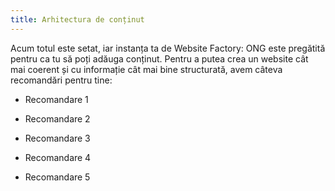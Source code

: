 ```yaml
---
title: Arhitectura de conținut
---
```


Acum totul este setat, iar instanța ta de Website Factory: ONG este
pregătită pentru ca tu să poți adăuga conținut. Pentru a putea crea un
website cât mai coerent și cu informație cât mai bine structurată,
avem câteva recomandări pentru tine:

- Recomandare 1

- Recomandare 2

- Recomandare 3

- Recomandare 4

- Recomandare 5
